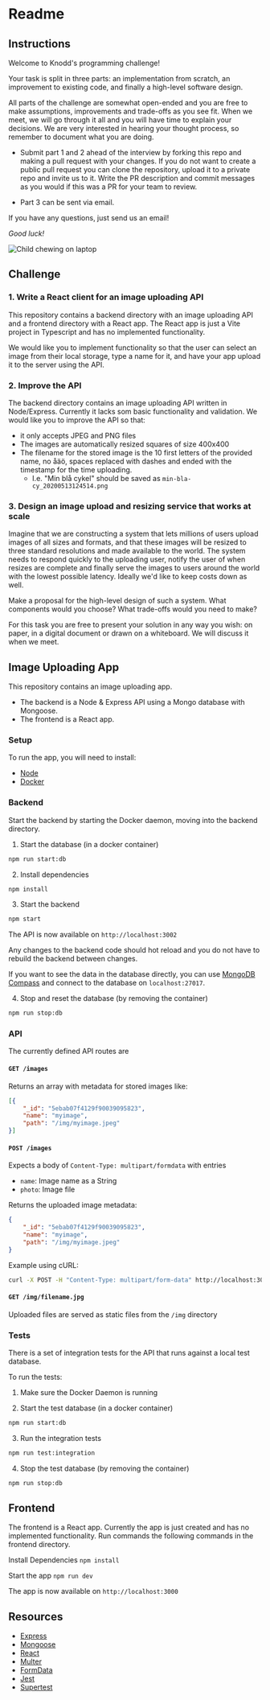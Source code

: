 # Readme

## Instructions

Welcome to Knodd's programming challenge!

Your task is split in three parts: an implementation from scratch, an improvement to existing code, and finally a high-level software design.

All parts of the challenge are somewhat open-ended and you are free to make assumptions, improvements and trade-offs as you see fit.
When we meet, we will go through it all and you will have time to explain your decisions.
We are very interested in hearing your thought process, so remember to document what you are doing.

- Submit part 1 and 2 ahead of the interview by forking this repo and making a pull request with your changes.
  If you do not want to create a public pull request you can clone the repository, upload it to a private repo and invite us to it.
  Write the PR description and commit messages as you would if this was a PR for your team to review.

- Part 3 can be sent via email.

If you have any questions, just send us an email!

_Good luck!_

![Child chewing on laptop](https://media.giphy.com/media/a90M32EUW1u80/giphy.gif)

## Challenge

### 1. Write a React client for an image uploading API

This repository contains a backend directory with an image uploading API and a frontend directory with a React app. The React app is just a Vite project in Typescript and has no implemented functionality.

We would like you to implement functionality so that the user can select an image from their local storage, type a name for it, and have your app upload it to the server using the API.

### 2. Improve the API

The backend directory contains an image uploading API written in Node/Express. Currently it lacks som basic functionality and validation. We would like you to improve the API so that:

- it only accepts JPEG and PNG files
- The images are automatically resized squares of size 400x400
- The filename for the stored image is the 10 first letters of the provided name, no åäö, spaces replaced with dashes and ended with the timestamp for the time uploading.
  - I.e. "Min blå cykel" should be saved as `min-bla-cy_20200513124514.png`

### 3. Design an image upload and resizing service that works at scale

Imagine that we are constructing a system that lets millions of users upload images of all sizes and formats, and that these images will be resized to three standard resolutions and made available to the world. The system needs to respond quickly to the uploading user, notify the user of when resizes are complete and finally serve the images to users around the world with the lowest possible latency. Ideally we'd like to keep costs down as well.

Make a proposal for the high-level design of such a system. What components would you choose? What trade-offs would you need to make?

For this task you are free to present your solution in any way you wish: on paper, in a digital document or drawn on a whiteboard. We will discuss it when we meet.

## Image Uploading App

This repository contains an image uploading app.

- The backend is a Node & Express API using a Mongo database with Mongoose.
- The frontend is a React app.

### Setup

To run the app, you will need to install:

- [Node](https://nodejs.org/en)
- [Docker](https://docs.docker.com/get-docker/)

### Backend

Start the backend by starting the Docker daemon, moving into the backend directory.

1. Start the database (in a docker container)

```bash
npm run start:db
```

2. Install dependencies

```bash
npm install
```

3. Start the backend

```bash
npm start
```

The API is now available on `http://localhost:3002`

Any changes to the backend code should hot reload and you do not have to rebuild the backend between changes.

If you want to see the data in the database directly, you can use [MongoDB Compass](https://www.mongodb.com/products/compass) and connect to the database on `localhost:27017`.

4. Stop and reset the database (by removing the container)

```bash
npm run stop:db
```

### API

The currently defined API routes are

#### `GET /images`

Returns an array with metadata for stored images like:

```JSON
[{
    "_id": "5ebab07f4129f90039095823",
    "name": "myimage",
    "path": "/img/myimage.jpeg"
}]
```

#### `POST /images`

Expects a body of `Content-Type: multipart/formdata` with entries

- `name`: Image name as a String
- `photo`: Image file

Returns the uploaded image metadata:

```JSON
{
    "_id": "5ebab07f4129f90039095823",
    "name": "myimage",
    "path": "/img/myimage.jpeg"
}
```

Example using cURL:

```sh
curl -X POST -H "Content-Type: multipart/form-data" http://localhost:3002/images -F 'name=Example' -F 'photo=@uno_reverse.jpg'
```

#### `GET /img/filename.jpg`

Uploaded files are served as static files from the `/img` directory

### Tests

There is a set of integration tests for the API that runs against a local test database.

To run the tests:

1. Make sure the Docker Daemon is running

2. Start the test database (in a docker container)

```bash
npm run start:db
```

3. Run the integration tests

```bash
npm run test:integration
```

4. Stop the test database (by removing the container)

```bash
npm run stop:db
```

## Frontend

The frontend is a React app. Currently the app is just created and has no implemented functionality.
Run commands the following commands in the frontend directory.

Install Dependencies
`npm install`

Start the app
`npm run dev`

The app is now available on `http://localhost:3000`

## Resources

- [Express](https://expressjs.com/en/guide/routing.html)
- [Mongoose](https://mongoosejs.com/docs/index.html)
- [React](https://reactjs.org/tutorial/tutorial.html)
- [Multer](https://github.com/expressjs/multer)
- [FormData](https://developer.mozilla.org/en-US/docs/Web/API/FormData/FormData)
- [Jest](https://jestjs.io/)
- [Supertest](https://www.npmjs.com/package/supertest)

